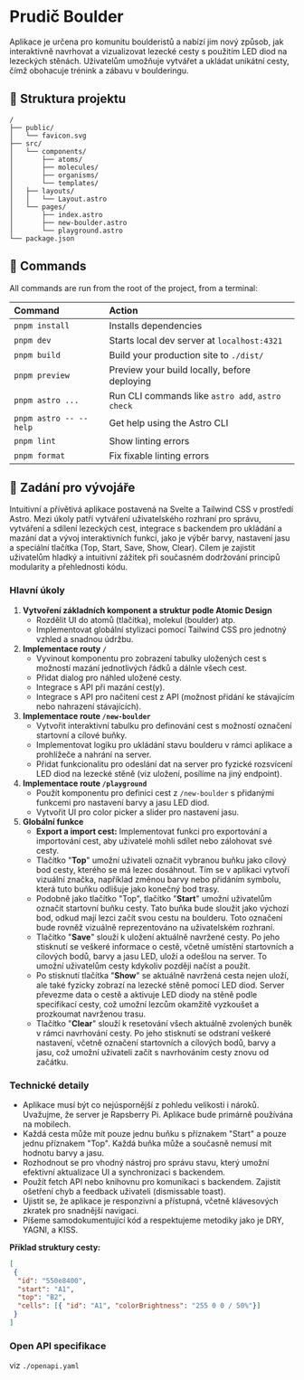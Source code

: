 # Prudič Boulder

Aplikace je určena pro komunitu boulderistů a nabízí jim nový způsob, jak interaktivně navrhovat a vizualizovat lezecké cesty s použitím LED diod na lezeckých stěnách. Uživatelům umožňuje vytvářet a ukládat unikátní cesty, čímž obohacuje trénink a zábavu v boulderingu.

## 🚀 Struktura projektu

```text
/
├── public/
│   └── favicon.svg
├── src/
│   └── components/
│       ├── atoms/
│       ├── molecules/
│       ├── organisms/
│       └── templates/
│   ├── layouts/
│   │   └── Layout.astro
│   └── pages/
│       ├── index.astro
│       ├── new-boulder.astro
│       └── playground.astro
└── package.json
```

## 🧞 Commands

All commands are run from the root of the project, from a terminal:

| Command                | Action                                           |
| :--------------------- | :----------------------------------------------- |
| `pnpm install`         | Installs dependencies                            |
| `pnpm dev`             | Starts local dev server at `localhost:4321`      |
| `pnpm build`           | Build your production site to `./dist/`          |
| `pnpm preview`         | Preview your build locally, before deploying     |
| `pnpm astro ...`       | Run CLI commands like `astro add`, `astro check` |
| `pnpm astro -- --help` | Get help using the Astro CLI                     |
| `pnpm lint`            | Show linting errors                              |
| `pnpm format`          | Fix fixable linting errors                       |

## 👀 Zadání pro vývojáře

Intuitivní a přívětivá aplikace postavená na Svelte a Tailwind CSS v prostředí Astro. Mezi úkoly patří vytváření uživatelského rozhraní pro správu, vytváření a sdílení lezeckých cest, integrace s backendem pro ukládání a mazání dat a vývoj interaktivních funkcí, jako je výběr barvy, nastavení jasu a speciální tlačítka (Top, Start, Save, Show, Clear). Cílem je zajistit uživatelům hladký a intuitivní zážitek při současném dodržování principů modularity a přehlednosti kódu.

### Hlavní úkoly

1. **Vytvoření základních komponent a struktur podle Atomic Design**
   - Rozdělit UI do atomů (tlačítka), molekul (boulder) atp.
   - Implementovat globální stylizaci pomocí Tailwind CSS pro jednotný vzhled a snadnou údržbu.
2. **Implementace routy `/`**
   - Vyvinout komponentu pro zobrazení tabulky uložených cest s možností mazání jednotlivých řádků a dálnle všech cest.
   - Přidat dialog pro náhled uložené cesty.
   - Integrace s API při mazání cest(y).
   - Integrace s API pro načitení cest z API (možnost přidání ke stávajícím nebo nahrazení stávajících).
3. **Implementace route `/new-boulder`**
   - Vytvořit interaktivní tabulku pro definování cest s možností označení startovní a cílové buňky.
   - Implementovat logiku pro ukládání stavu boulderu v rámci aplikace a prohlížeče a nahrání na server.
   - Přidat funkcionalitu pro odeslání dat na server pro fyzické rozsvícení LED diod na lezecké stěně (viz uložení, posílíme na jiný endpoint).
4. **Implementace route `/playground`**
   - Použít komponentu pro definici cest z `/new-boulder` s přidanými funkcemi pro nastavení barvy a jasu LED diod.
   - Vytvořit UI pro color picker a slider pro nastavení jasu.
5. **Globální funkce**
   - **Export a import cest:** Implementovat funkci pro exportování a importování cest, aby uživatelé mohli sdílet nebo zálohovat své cesty.
   - Tlačítko "**Top**" umožní uživateli označit vybranou buňku jako cílový bod cesty, kterého se má lezec dosáhnout. Tím se v aplikaci vytvoří vizuální značka, například změnou barvy nebo přidáním symbolu, která tuto buňku odlišuje jako konečný bod trasy.
   - Podobně jako tlačítko "Top", tlačítko "**Start**" umožní uživatelům označit startovní buňku cesty. Tato buňka bude sloužit jako výchozí bod, odkud mají lezci začít svou cestu na boulderu. Toto označení bude rovněž vizuálně reprezentováno na uživatelském rozhraní.
   - Tlačítko "**Save**" slouží k uložení aktuálně navržené cesty. Po jeho stisknutí se veškeré informace o cestě, včetně umístění startovních a cílových bodů, barvy a jasu LED, uloží a odešlou na server. To umožní uživatelům cesty kdykoliv později načíst a použít.
   - Po stisknutí tlačítka "**Show**" se aktuálně navržená cesta nejen uloží, ale také fyzicky zobrazí na lezecké stěně pomocí LED diod. Server převezme data o cestě a aktivuje LED diody na stěně podle specifikací cesty, což umožní lezcům okamžitě vyzkoušet a prozkoumat navrženou trasu.
   - Tlačítko "**Clear**" slouží k resetování všech aktuálně zvolených buněk v rámci navrhování cesty. Po jeho stisknutí se odstraní veškeré nastavení, včetně označení startovních a cílových bodů, barvy a jasu, což umožní uživateli začít s navrhováním cesty znovu od začátku.

### Technické detaily

- Aplikace musí být co nejúspornější z pohledu velikosti i nároků. Uvažujme, že server je Rapsberry Pi. Aplikace bude primárně používána na mobilech.
- Každá cesta může mít pouze jednu buňku s příznakem "Start" a pouze jednu příznakem "Top". Každá buňka může a současně nemusí mít hodnotu barvy a jasu.
- Rozhodnout se pro vhodný nástroj pro správu stavu, který umožní efektivní aktualizace UI a synchronizaci s backendem.
- Použít fetch API nebo knihovnu pro komunikaci s backendem. Zajistit ošetření chyb a feedback uživateli (dismissable toast).
- Ujistit se, že aplikace je responzivní a přístupná, včetně klávesových zkratek pro snadnější navigaci.
- Píšeme samodokumentující kód a respektujeme metodiky jako je DRY, YAGNI, a KISS.

**Příklad struktury cesty:**

```json
[
 {
  "id": "550e8400",
  "start": "A1",
  "top": "B2",
  "cells": [{ "id": "A1", "colorBrightness": "255 0 0 / 50%"}]
 }
]
```

### Open API specifikace

viz `./openapi.yaml`
